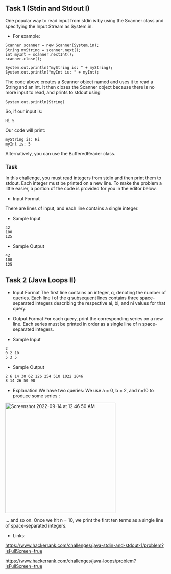 ## Task 1 (Stdin and Stdout I)

One popular way to read input from stdin is by using the Scanner class and specifying the Input Stream as System.in. 

- For example:

```
Scanner scanner = new Scanner(System.in);
String myString = scanner.next();
int myInt = scanner.nextInt();
scanner.close();

System.out.println("myString is: " + myString);
System.out.println("myInt is: " + myInt);
```

The code above creates a Scanner object named  and uses it to read a String and an int. It then closes the Scanner object because there is no more input to read, and prints to stdout using

```
System.out.println(String)
```
So, if our input is:
```
Hi 5
```
Our code will print:
```
myString is: Hi
myInt is: 5
```
Alternatively, you can use the BufferedReader class.

### Task 

In this challenge, you must read  integers from stdin and then print them to stdout. Each integer must be printed on a new line. To make the problem a little easier, a portion of the code is provided for you in the editor below.

- Input Format

There are  lines of input, and each line contains a single integer.

- Sample Input
```
42
100
125
```
- Sample Output
```
42
100
125
```

## Task 2 (Java Loops II)

- Input Format
The first line contains an integer, q, denoting the number of queries. 
Each line i of the q subsequent lines contains three space-separated integers describing the respective ai, bi, and ni values for that query.

- Output Format
For each query, print the corresponding series on a new line. Each series must be printed in order as a single line of n space-separated integers.

- Sample Input
``` 
2
0 2 10
5 3 5
```

- Sample Output
```
2 6 14 30 62 126 254 510 1022 2046
8 14 26 50 98
```

- Explanation
We have two queries:
We use a = 0, b = 2, and n=10 to produce some series :

<img width="345" alt="Screenshot 2022-09-14 at 12 46 50 AM" src="https://user-images.githubusercontent.com/86869537/189959774-e43df629-9a47-46ec-8064-4c95c166b17f.png">


... and so on.
Once we hit n = 10, we print the first ten terms as a single line of space-separated integers.

- Links:

https://www.hackerrank.com/challenges/java-stdin-and-stdout-1/problem?isFullScreen=true

https://www.hackerrank.com/challenges/java-loops/problem?isFullScreen=true
